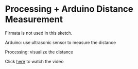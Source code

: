 # Processing + Arduino Distance Measurement #

Firmata is not used in this sketch.

Arduino: use ultrasonic sensor to measure the distance

Processing: visualize the distance 


Click [here](https://www.youtube.com/watch?v=OEuo61zlU5g) to watch the video